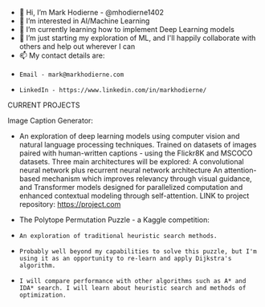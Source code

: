 - 👋 Hi, I’m Mark Hodierne - @mhodierne1402
- 👀 I’m interested in AI/Machine Learning
- 🌱 I’m currently learning how to implement Deep Learning models
- 💞️ I’m just starting my exploration of ML, and I'll happily collaborate with others and help out wherever I can
- 📫 My contact details are:
-     Email - mark@markhodierne.com
-     LinkedIn - https://www.linkedin.com/in/markhodierne/

CURRENT PROJECTS

Image Caption Generator:
- An exploration of deep learning models using computer vision and natural language processing techniques.
  Trained on datasets of images paired with human-written captions - using the Flickr8K and MSCOCO datasets.
  Three main architectures will be explored:
  A convolutional neural network plus recurrent neural network architecture
  An attention-based mechanism which improves relevancy through visual guidance, and
  Transformer models designed for parallelized computation and enhanced contextual modeling through self-attention.
  LINK to project repository:
  https://project.com

- The Polytope Permutation Puzzle - a Kaggle competition:
-     An exploration of traditional heuristic search methods.
-     Probably well beyond my capabilities to solve this puzzle, but I'm using it as an opportunity to re-learn and apply Dijkstra's algorithm.
-     I will compare performance with other algorithms such as A* and IDA* search. I will learn about heuristic search and methods of optimization.



<!---
mhodierne1402/mhodierne1402 is a ✨ special ✨ repository because its `README.md` (this file) appears on your GitHub profile.
You can click the Preview link to take a look at your changes.
--->
